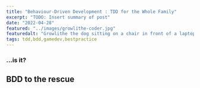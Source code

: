 ```yaml
---
title: "Behaviour-Driven Development : TDD for the Whole Family"
excerpt: "TODO: Insert summary of post"
date: "2022-04-28"
featured: "../images/growlithe-coder.jpg"
featuredalt: "Growlithe the dog sitting on a chair in front of a laptop"
tags: tdd,bdd,gamedev,bestpractice
---
```


### ...is it?

## BDD to the rescue